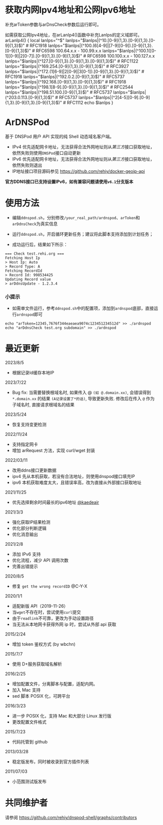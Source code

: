 # 获取内网Ipv4地址和公网Ipv6地址

补充arToken参数与arDnsCheck参数后运行即可。

如需获取公网Ipv4地址，在arLanIp4()函数中补充LanIps的定义域即可。
arLanIp4() {
    local lanIps="^$"
    lanIps="$lanIps|(^10\.[0-9]{1,3}\.[0-9]{1,3}\.[0-9]{1,3}$)"            # RFC1918
    lanIps="$lanIps|(^100\.(6[4-9]|[7-9][0-9])\.[0-9]{1,3}\.[0-9]{1,3}$)"  # RFC6598 100.64.x.x - 100.99.x.x
    lanIps="$lanIps|(^100\.1([0-1][0-9]|2[0-7])\.[0-9]{1,3}\.[0-9]{1,3}$)" # RFC6598 100.100.x.x - 100.127.x.x
    lanIps="$lanIps|(^127\.[0-9]{1,3}\.[0-9]{1,3}\.[0-9]{1,3}$)"           # RFC1122
    lanIps="$lanIps|(^169\.254\.[0-9]{1,3}\.[0-9]{1,3}$)"                  # RFC3927
    lanIps="$lanIps|(^172\.(1[6-9]|2[0-9]|3[0-1])\.[0-9]{1,3}\.[0-9]{1,3}$)" # RFC1918
    lanIps="$lanIps|(^192\.0\.2\.[0-9]{1,3}$)"                             # RFC5737
    lanIps="$lanIps|(^192\.168\.[0-9]{1,3}\.[0-9]{1,3}$)"                  # RFC1918
    lanIps="$lanIps|(^198\.1[8-9]\.[0-9]{1,3}\.[0-9]{1,3}$)"               # RFC2544
    lanIps="$lanIps|(^198\.51\.100\.[0-9]{1,3}$)"                          # RFC5737
    lanIps="$lanIps|(^203\.0\.113\.[0-9]{1,3}$)"                           # RFC5737
    lanIps="$lanIps|(^2[4-5][0-9]\.[0-9]{1,3}\.[0-9]{1,3}\.[0-9]{1,3}$)"   # RFC1112
    echo $lanIps
}

# ArDNSPod

基于 DNSPod 用户 API 实现的纯 Shell 动态域名客户端。

- IPv4 优先适配网卡地址，无法获得合法外网地址则从*第三方*接口获取地址，依然失败则使用`DNSPod`接口自动更新
- IPv6 优先适配网卡地址，无法获得合法外网地址则从*第三方*接口获取地址，依然失败则退出
- IP地址接口项目源码参见 https://github.com/rehiy/docker-geoip-api

**官方DDNS接口已支持设置IPv6，如有兼容问题请使用`v6.1`分支版本**

# 使用方法

- 编辑`ddnspod.sh`，分别修改`/your_real_path/ardnspod`、`arToken`和`arDdnsCheck`为真实信息

- 运行`ddnspod.sh`，开启循环更新任务；建议将此脚本支持添加到计划任务；

- 成功运行后，结果如下所示：

```
=== Check test.rehi.org ===
Fetching Host Ip
> Host Ip: Auto
> Record Type: A
Fetching RecordId
> Record Id: 998534425
Updating Record value
> arDdnsUpdate - 1.2.3.4
```

### 小提示

- 如需单文件运行，参考`ddnspod.sh`中的配置项，添加到`ardnspod`底部，直接运行`ardnspod`即可

```
echo "arToken=12345,7676f344eaeaea9074c123451234512d" >> ./ardnspod
echo "arDdnsCheck test.org subdomain" >> ./ardnspod
```

# 最近更新

2023/8/5

- 根据记录Id缓存本地IP

2023/7/22

- Bug fix: 当需要替换根域名时, 如果传入 @ `(如 @.domain.xx)`, 会错误得到 `*.domain.xx` 的结果 `(A记录设置了*的话)`, 导致更新失败. 修改后在传入 `@` 作为子域名时, 直接请求根域名的结果

2023/5/24

- 恢复支持变更检测

2022/11/24

- 支持指定网卡
- 增加 arRequest 方法，实现 curl/wget 封装

2022/03/11

- 改用ddns接口更新数据
- ipv4 先从本机获取，若没有合法地址，则使用dnspod接口填充IP
- ipv6 本机获取难度太大，且错误率高，改为直接从外部接口获取地址

2021/11/25

- 优先选择剩余时间最长的ipv6地址 [@kaedeair](https://github.com/kaedeair/dnspod-shell)

2021/3/3

- 强化获取IP结果检测
- 优化部分判断逻辑
- 优化消息输出

2021/2/8

- 添加 IPv6 支持
- 优化流程，减少 API 调用次数
- 完善出错提示

2020/8/5

- 修复 `get the wrong recordID` @C-Y-X

2020/1/1

- 适配新版 API（2019-11-26）
- 当`wget`不存在时，尝试使用`curl`提交
- 由于`readlink`不可靠，更改为手动设置路径
- 当无法从本地网卡获得外网 ip 时，尝试从外部 api 获取

2015/2/24

- 增加 token 鉴权方式 (by wbchn)

2015/7/7

- 使用 D+服务获取域名解析

2016/2/25

- 增加配置文件，分离脚本与配置，适配内网。
- 加入 Mac 支持
- sed 脚本 POSIX 化，可跨平台

2016/3/23

- 进一步 POSIX 化，支持 Mac 和大部分 Linux 发行版
- 更改配置文件格式

2015/7/23

- 代码托管到 github

2013/03/28

- 稳定版发布，同时被收录到官方插件列表

2011/07/03

- 小范围测试版发布

# 共同维护者

请参阅 <https://github.com/rehiy/dnspod-shell/graphs/contributors>
